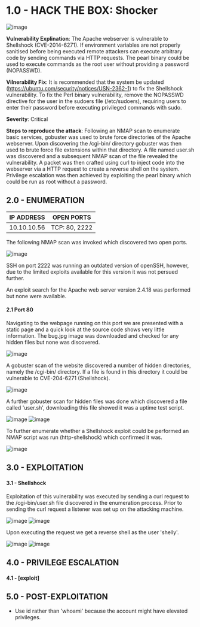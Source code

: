 # 1.0 - HACK THE BOX: Shocker

![image](https://github.com/Gladoodles/hackthebox_machines/assets/96867367/ef35205b-e4c5-49af-ad35-82211133b7c8)

**Vulnerability Explination**: The Apache webserver is vulnerable to Shellshock (CVE-2014-6271). If environment variables are not properly sanitised before being executed remote attackers can execute arbitrary code by sending commands via HTTP requests. The pearl binary could be used to execute commands as the root user without providing a password (NOPASSWD).

**Vilnerability Fix**: It is recommended that the system be updated (https://ubuntu.com/security/notices/USN-2362-1) to fix the Shellshock vulnerability. To fix the Perl binary vulnerability, remove the NOPASSWD directive for the user in the sudoers file (/etc/sudoers), requiring users to enter their password before executing privileged commands with sudo.

**Severity**: Critical 

**Steps to reproduce the attack**: Following an NMAP scan to enumerate basic services, gobuster was used to brute force directories of the Apache webserver. Upon discovering the /cgi-bin/ directory gobuster was then used to brute force file extensions within that directory. A file named user.sh was discovered and a subsequent NMAP scan of the file revealed the vulnerability. A packet was then crafted using curl to inject code into the webserver via a HTTP request to create a reverse shell on the system. Privilege escalation was then achieved by exploiting the pearl binary which could be run as root without a password. 

## 2.0 - ENUMERATION
| **IP ADDRESS** | **OPEN PORTS** |
|----------|--------------------|
| 10.10.10.56 | TCP: 80, 2222 |

The following NMAP scan was invoked which discovered two open ports. 

![image](https://github.com/Gladoodles/hackthebox_machines/assets/96867367/1c90605a-d62a-40ec-a5bc-cd7ad9748a1a)

SSH on port 2222 was running an outdated version of openSSH, however, due to the limited exploits available for this version it was not persued further. 

An exploit search for the Apache web server version 2.4.18 was performed but none were available. 

#### **2.1 Port 80**

Navigating to the webpage running on this port we are presented with a static page and a quick look at the source code shows very little information. The bug.jpg image was downloaded and checked for any hidden files but none was discovered. 

![image](https://github.com/Gladoodles/hackthebox_machines/assets/96867367/c7cf9dc0-5211-42bf-b683-271e866d7bfb)

A gobuster scan of the website discovered a number of hidden directories, namely the /cgi-bin/ directory. If a file is found in this directory it could be vulnerable to CVE-204-6271 (Shellshock).

![image](https://github.com/Gladoodles/hackthebox_machines/assets/96867367/780ed8bf-ab7c-45f8-b3b3-b5294e98a9f5)

A further gobuster scan for hidden files was done which discovered a file called 'user.sh', downloading this file showed it was a uptime test script. 

![image](https://github.com/Gladoodles/hackthebox_machines/assets/96867367/e26926a5-7b42-4bb5-b9a8-b0233785ab48)
![image](https://github.com/Gladoodles/hackthebox_machines/assets/96867367/89987e49-4ae6-44d3-b3c2-b7190eef75ea)

To further enumerate whether a Shellshock exploit could be performed an NMAP script was run (http-shellshock) which confirmed it was.

![image](https://github.com/Gladoodles/hackthebox_machines/assets/96867367/330179d8-7c03-4c9d-b21d-ca970ec82ca0)

## 3.0 - EXPLOITATION

#### **3.1 - Shellshock**

Exploitation of this vulnerability was executed by sending a curl request to the /cgi-bin/user.sh file discovered in the enumeration process. Prior to sending the curl request a listener was set up on the attacking machine. 

![image](https://github.com/Gladoodles/hackthebox_machines/assets/96867367/1ebb423b-c98c-4a8a-a144-7d791507305b)
![image](https://github.com/Gladoodles/hackthebox_machines/assets/96867367/e341bf2e-bf38-4d03-b9b9-b963d5c86178)

Upon executing the request we get a reverse shell as the user 'shelly'. 

![image](https://github.com/Gladoodles/hackthebox_machines/assets/96867367/6aacc506-9314-4c6f-9a9d-1abc152f9319)
![image](https://github.com/Gladoodles/hackthebox_machines/assets/96867367/0cffe30d-1b2d-434f-95cd-9c0ab150b3bc)

## 4.0 - PRIVILEGE ESCALATION 

#### **4.1 - [exploit]**

## 5.0 - POST-EXPLOITATION 

- Use id rather than 'whoami' because the account might have elevated privileges. 
